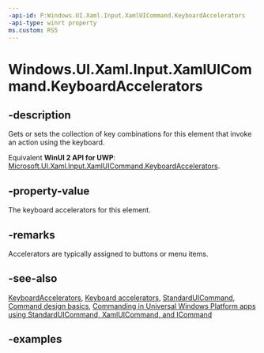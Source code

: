 ```yaml
---
-api-id: P:Windows.UI.Xaml.Input.XamlUICommand.KeyboardAccelerators
-api-type: winrt property
ms.custom: RS5
---
```


<!-- Property syntax.
public IVector<KeyboardAccelerator> KeyboardAccelerators { get; }
-->

# Windows.UI.Xaml.Input.XamlUICommand.KeyboardAccelerators

## -description

Gets or sets the collection of key combinations for this element that invoke an action using the keyboard.

Equivalent **WinUI 2 API for UWP**: [Microsoft.UI.Xaml.Input.XamlUICommand.KeyboardAccelerators](/windows/winui/api/microsoft.ui.xaml.input.xamluicommand.keyboardaccelerators).

## -property-value

The keyboard accelerators for this element.

## -remarks

Accelerators are typically assigned to buttons or menu items.

## -see-also

[KeyboardAccelerators](../windows.ui.xaml/uielement_keyboardaccelerators.md), [Keyboard accelerators](/windows/uwp/design/input/keyboard-accelerators), [StandardUICommand](standarduicommand.md), [Command design basics](/windows/uwp/layout/commanding-basics), [Commanding in Universal Windows Platform apps using StandardUICommand, XamlUICommand, and ICommand](/windows/uwp/design/controls-and-patterns/commanding)

## -examples
